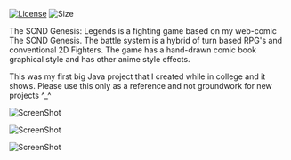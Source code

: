 [![License](https://img.shields.io/aur/license/yaourt.svg)](LICENSE.md) ![Size](https://reposs.herokuapp.com/?path=SubiyaCryolite/The-SCND-Genesis-Legends)

The SCND Genesis: Legends is a fighting game based on my web-comic The SCND Genesis. 
The battle system is a hybrid of turn based RPG's and conventional 2D Fighters. 
The game has a hand-drawn comic book graphical style and has other anime style effects. 

This was my first big Java project that I created while in college and it shows. 
Please use this only as a reference and not groundwork for new projects ^_^

![ScreenShot](http://www.scndgen.com/game/Screenshot-12.jpg "Screenshot")

![ScreenShot](http://www.scndgen.com/game/Screenshot-13.jpg "Screenshot")

![ScreenShot](http://www.scndgen.com/game/Screenshot-18.jpg "Screenshot")